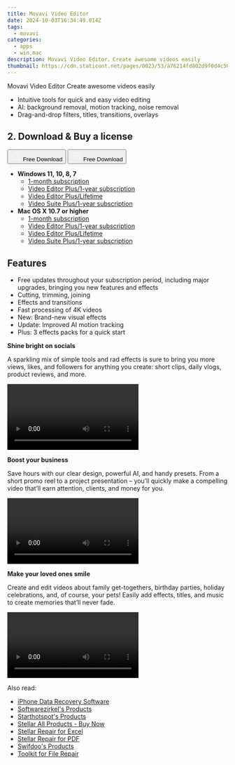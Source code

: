 ```yaml
---
title: Movavi Video Editor
date: 2024-10-03T16:34:49.014Z
tags: 
  - movavi
categories: 
  - apps
  - win,mac
description: Movavi Video Editor，Сreate awesome videos easily
thumbnail: https://cdn.staticont.net/pages/0023/53/a76214fd802d9f0d4c506970f0bc0638a5eb89ef.webp
---
```


Movavi Video Editor
Сreate awesome videos easily

- Intuitive tools for quick and easy video editing
- AI: background removal, motion tracking, noise removal
- Drag-and-drop filters, titles, transitions, overlays

## 2. Download & Buy a license

<div class="mx-auto flex items-center justify-center space-x-4">
  <button 
  onclick="javascript:window.open('https://store.movavi.com/order/checkout.php?PRODS=39177749,33729287&QTY=1,1&COUPON=&AFFILIATE=108875&CART=1&CARD=2&SHORT_FORM=1&DESIGN_TYPE=2&CROSS_SELL_HIDE=true&SHOPURL=http://www.movavi.com/store.html&ADDITIONAL_HPM=0&setLocale=en&pageType=web&p_name=vegradlutvhspacksbundlelifetime&REF=%7C%7C&FSID=%7C%7C&PAYPAL_FLOW=REGULAR&AFFILIATE=108875&ADDITIONAL_webuid=5h224u', '_blank');
    window.open('https://www.movavi.com/download-videoeditorplusmac', '_blank');void(0);"
  class="flex flex-row font-bold rounded-lg text-lg w-48 h-16 bg-[#FF8014] text-[#ffffff] items-center justify-center p-2">
    <svg width="24px" height="24px" viewBox="0 0 24 24" xmlns="http://www.w3.org/2000/svg" color="#ffffff" fill="none" stroke="currentColor" stroke-width="3" stroke-linecap="round" stroke-linejoin="round"><path d="M16 2C16.3632 4.17921 14.0879 5.83084 12.8158 6.57142C12.4406 6.78988 12.0172 6.5117 12.0819 6.08234C12.2993 4.63878 13.0941 2.00008 16 2Z" stroke="#f8f7f7" stroke-width="1.5"></path><path d="M9 6.5C9.89676 6.5 10.6905 6.69941 11.2945 6.92013C12.0563 7.19855 12.9437 7.19854 13.7055 6.92012C14.3094 6.6994 15.1032 6.5 15.9999 6.5C17.0852 6.5 18.4649 7.08889 19.4999 8.26666C16 11 17 15.5 20.269 16.6916C19.2253 19.5592 17.2413 21.5 15.4999 21.5C13.9999 21.5 14 20.8 12.5 20.8C11 20.8 11 21.5 9.5 21.5C7 21.5 4 17.5 4 12.5C4 8.5 7 6.5 9 6.5Z" stroke="#f8f7f7" stroke-width="1.5"></path></svg>    
    <span class="font-medium mx-auto">Free Download</span>  
  </button>
  <button 
  onclick="javascript:window.open('https://store.movavi.com/order/checkout.php?PRODS=39177749,33729287&QTY=1,1&COUPON=&AFFILIATE=108875&CART=1&CARD=2&SHORT_FORM=1&DESIGN_TYPE=2&CROSS_SELL_HIDE=true&SHOPURL=http://www.movavi.com/store.html&ADDITIONAL_HPM=0&setLocale=en&pageType=web&p_name=vegradlutvhspacksbundlelifetime&REF=%7C%7C&FSID=%7C%7C&PAYPAL_FLOW=REGULAR&AFFILIATE=108875&ADDITIONAL_webuid=5h224u', '_blank');
    window.open('https://www.movavi.com/download-videoeditorplus', '_blank');void(0);"
  class="flex flex-row font-bold rounded-lg text-lg w-48 h-16 bg-[#FF8014] text-[#ffffff] items-center justify-center p-2">
    <svg width="24px" height="24px" viewBox="0 0 24 24" xmlns="http://www.w3.org/2000/svg" color="#ffffff" fill="none" stroke="currentColor" stroke-width="3" stroke-linecap="round" stroke-linejoin="round"><path d="M4 16.9865V7.01353C4 6.71792 4.21531 6.46636 4.50737 6.42072L19.3074 4.10822C19.6713 4.05137 20 4.33273 20 4.70103V19.299C20 19.6673 19.6713 19.9486 19.3074 19.8918L4.50737 17.5793C4.21531 17.5336 4 17.2821 4 16.9865Z" stroke="#f8f7f7" stroke-width="1.5"></path><path d="M4 12H20" stroke="#f8f7f7" stroke-width="1.5"></path><path d="M10.5 5.5V18.5" stroke="#f8f7f7" stroke-width="1.5"></path></svg>
    <span class="font-medium mx-auto">Free Download</span>  
  </button>
</div>

- **Windows 11, 10, 8, 7**
  - [1-month subscription](https://store.movavi.com/order/checkout.php?PRODS=40991152,42080740&QTY=1,1&COUPON=&AFFILIATE=108875&CART=1&CARD=2&SHORT_FORM=1&DESIGN_TYPE=2&CROSS_SELL_HIDE=true&SHOPURL=http://www.movavi.com/store.html&ADDITIONAL_HPM=1&setLocale=en&pageType=web&p_name=veplusmonth2&REF=%7C%7C&FSID=%7C%7C&PAYPAL_FLOW=REGULAR&AFFILIATE=108875&ADDITIONAL_webuid=7n1mvz)
  - [Video Editor Plus/1-year subscription](https://store.movavi.com/order/checkout.php?PRODS=38853575,33729287&QTY=1,1&COUPON=&AFFILIATE=108875&CART=1&CARD=2&SHORT_FORM=1&DESIGN_TYPE=2&CROSS_SELL_HIDE=true&SHOPURL=http://www.movavi.com/store.html&ADDITIONAL_HPM=1&setLocale=en&pageType=web&p_name=vegradlutvhspacksbundleyear&REF=%7C%7C&FSID=%7C%7C&PAYPAL_FLOW=REGULAR&AFFILIATE=108875&ADDITIONAL_webuid=wb2yb1)
  - [Video Editor Plus/Lifetime](https://store.movavi.com/order/checkout.php?PRODS=39177749,33729287&QTY=1,1&COUPON=&AFFILIATE=108875&CART=1&CARD=2&SHORT_FORM=1&DESIGN_TYPE=2&CROSS_SELL_HIDE=true&SHOPURL=http://www.movavi.com/store.html&ADDITIONAL_HPM=0&setLocale=en&pageType=web&p_name=vegradlutvhspacksbundlelifetime&REF=%7C%7C&FSID=%7C%7C&PAYPAL_FLOW=REGULAR&AFFILIATE=108875&ADDITIONAL_webuid=5h224u)
  - [Video Suite Plus/1-year subscription](https://store.movavi.com/order/checkout.php?PRODS=38853834,33729287&QTY=1,1&COUPON=&AFFILIATE=108875&CART=1&CARD=2&SHORT_FORM=1&DESIGN_TYPE=2&CROSS_SELL_HIDE=true&SHOPURL=http://www.movavi.com/store.html&ADDITIONAL_HPM=1&setLocale=en&pageType=web&p_name=vsgradlutvhspacksbundleyear&REF=%7C%7C&FSID=%7C%7C&PAYPAL_FLOW=REGULAR&AFFILIATE=108875&ADDITIONAL_webuid=ks39st)
- **Mac OS X 10.7 or higher**
  - [1-month subscription](https://store.movavi.com/order/checkout.php?PRODS=40991152,42080740&QTY=1,1&COUPON=&AFFILIATE=108875&CART=1&CARD=2&SHORT_FORM=1&DESIGN_TYPE=2&CROSS_SELL_HIDE=true&SHOPURL=http://www.movavi.com/store.html&ADDITIONAL_HPM=1&setLocale=en&pageType=web&p_name=veplusmonth2&REF=%7C%7C&FSID=%7C%7C&PAYPAL_FLOW=REGULAR&AFFILIATE=108875&ADDITIONAL_webuid=7n1mvz)
  - [Video Editor Plus/1-year subscription](https://store.movavi.com/order/checkout.php?PRODS=38853575,33729287&QTY=1,1&COUPON=&AFFILIATE=108875&CART=1&CARD=2&SHORT_FORM=1&DESIGN_TYPE=2&CROSS_SELL_HIDE=true&SHOPURL=http://www.movavi.com/store.html&ADDITIONAL_HPM=1&setLocale=en&pageType=web&p_name=vegradlutvhspacksbundleyear&REF=%7C%7C&FSID=%7C%7C&PAYPAL_FLOW=REGULAR&AFFILIATE=108875&ADDITIONAL_webuid=wb2yb1)
  - [Video Editor Plus/Lifetime](https://store.movavi.com/order/checkout.php?PRODS=39177749,33729287&QTY=1,1&COUPON=&AFFILIATE=108875&CART=1&CARD=2&SHORT_FORM=1&DESIGN_TYPE=2&CROSS_SELL_HIDE=true&SHOPURL=http://www.movavi.com/store.html&ADDITIONAL_HPM=0&setLocale=en&pageType=web&p_name=vegradlutvhspacksbundlelifetime&REF=%7C%7C&FSID=%7C%7C&PAYPAL_FLOW=REGULAR&AFFILIATE=108875&ADDITIONAL_webuid=5h224u)
  - [Video Suite Plus/1-year subscription](https://store.movavi.com/order/checkout.php?PRODS=38853834,33729287&QTY=1,1&COUPON=&AFFILIATE=108875&CART=1&CARD=2&SHORT_FORM=1&DESIGN_TYPE=2&CROSS_SELL_HIDE=true&SHOPURL=http://www.movavi.com/store.html&ADDITIONAL_HPM=1&setLocale=en&pageType=web&p_name=vsgradlutvhspacksbundleyear&REF=%7C%7C&FSID=%7C%7C&PAYPAL_FLOW=REGULAR&AFFILIATE=108875&ADDITIONAL_webuid=ks39st)

## Features

- Free updates throughout your subscription period, including major upgrades, bringing you new features and effects
- Cutting, trimming, joining
- Effects and transitions
- Fast processing of 4K videos
- New: Brand-new visual effects
- Update: Improved AI motion tracking
- Plus: 3 effects packs for a quick start

**Shine bright on socials**

A sparkling mix of simple tools and rad effects is sure to bring you more views, likes, and followers for anything you create: short clips, daily vlogs, product reviews, and more.

<video data-v-d6328dfa="" data-v-84ce025e="" src="https://cdn.staticont.net/page_type/0023/53/6021fc7ebb5f776f3fd32c77de2adc5ee6fd7d79.mp4" autoplay="autoplay" loop="loop" playsinline="" class="media v-video-self-hosted embed-responsive embed-responsive-16by9" alias="VE Features-1 Shine Bright" previewnumber="0"></video>

**Boost your business**

Save hours with our clear design, powerful AI, and handy presets. From a short promo reel to a project presentation – you’ll quickly make a compelling video that’ll earn attention, clients, and money for you. 

<video data-v-d6328dfa="" data-v-84ce025e="" src="https://cdn.staticont.net/page_type/0023/53/bdf63436dc9702b8ce5eea115c34bc82d80395e5.mp4" autoplay="autoplay" loop="loop" playsinline="" class="media v-video-self-hosted embed-responsive embed-responsive-16by9" alias="VE Features-2 Boost Business" previewnumber="0"></video>

**Make your loved ones smile**

Create and edit videos about family get-togethers, birthday parties, holiday celebrations, and, of course, your pets! Easily add effects, titles, and music to create memories that’ll never fade.

<video data-v-d6328dfa="" data-v-84ce025e="" src="https://cdn.staticont.net/page_type/0023/53/da70a85d6196521c1f991e97409282a7b693a9ee.mp4" autoplay="autoplay" loop="loop" playsinline="" class="media v-video-self-hosted embed-responsive embed-responsive-16by9" alias="VE Features-3 Love ones smile" previewnumber="0"></video>

<ins class="adsbygoogle"
      style="display:block"
      data-ad-client="ca-pub-7571918770474297"
      data-ad-slot="8358498916"
      data-ad-format="auto"
      data-full-width-responsive="true"></ins>

<span class="atpl-alsoreadstyle">Also read:</span>
<div><ul>
<li><a href="https://tools.techidaily.com/stellarinfo/data-recovery-ios/"><u>iPhone Data Recovery Software</u></a></li>
<li><a href="https://tools.techidaily.com/softwarezirkel/products/"><u>Softwarezirkel's Products</u></a></li>
<li><a href="https://tools.techidaily.com/starthotspot/products/"><u>Starthotspot's Products</u></a></li>
<li><a href="https://tools.techidaily.com/stellarinfo/buy-now/"><u>Stellar All Products - Buy Now</u></a></li>
<li><a href="https://tools.techidaily.com/stellarinfo/repaire-for-excel/"><u>Stellar Repair for Excel</u></a></li>
<li><a href="https://tools.techidaily.com/stellarinfo/repair-for-pdf/"><u>Stellar Repair for PDF</u></a></li>
<li><a href="https://tools.techidaily.com/swifdoo/products/"><u>Swifdoo's Products</u></a></li>
<li><a href="https://tools.techidaily.com/stellarinfo/file-repair-toolkit/"><u>Toolkit for File Repair</u></a></li>
</ul></div>

